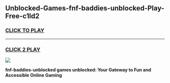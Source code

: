 
## Unblocked-Games-fnf-baddies-unblocked-Play-Free-c1ld2
<h3>
<a href="https://premium76.site?title=fnf-baddies-unblocked&ref=23A">CLICK TO PLAY</a></h3>
<hr>

<h3>
<a href="https://premium76.site?title=fnf-baddies-unblocked&ref=23A">CLICK 2 PLAY</a>
  
</h3>

<a href="https://premium76.site?title=fnf-baddies-unblocked&ref=23A"><img src="https://clearcache.store/games.png"></a>


**fnf-baddies-unblocked games unblocked: Your Gateway to Fun and Accessible Online Gaming**
